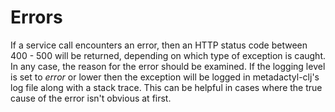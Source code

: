 # Errors

If a service call encounters an error, then an HTTP status code between 400 - 500 will be returned,
depending on which type of exception is caught. In any case, the reason for the error should be
examined. If the logging level is set to _error_ or lower then the exception will be logged in
metadactyl-clj's log file along with a stack trace. This can be helpful in cases where the true
cause of the error isn't obvious at first.
